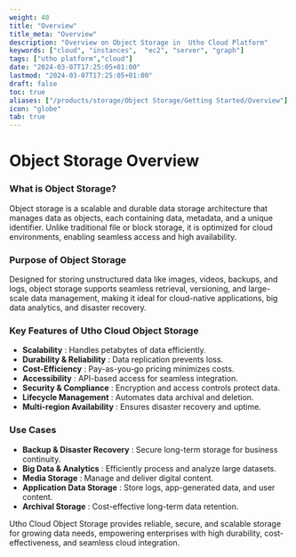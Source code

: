 ```yaml
---
weight: 40
title: "Overview"
title_meta: "Overview"
description: "Overview on Object Storage in  Utho Cloud Platform"
keywords: ["cloud", "instances",  "ec2", "server", "graph"]
tags: ["utho platform","cloud"]
date: "2024-03-07T17:25:05+01:00"
lastmod: "2024-03-07T17:25:05+01:00"
draft: false
toc: true
aliases: ["/products/storage/Object Storage/Getting Started/Overview"]
icon: "globe"
tab: true
---
```



# Object Storage Overview

### What is Object Storage?

Object storage is a scalable and durable data storage architecture that manages data as objects, each containing data, metadata, and a unique identifier. Unlike traditional file or block storage, it is optimized for cloud environments, enabling seamless access and high availability.

### Purpose of Object Storage

Designed for storing unstructured data like images, videos, backups, and logs, object storage supports seamless retrieval, versioning, and large-scale data management, making it ideal for cloud-native applications, big data analytics, and disaster recovery.

### Key Features of Utho Cloud Object Storage

* **Scalability** : Handles petabytes of data efficiently.
* **Durability & Reliability** : Data replication prevents loss.
* **Cost-Efficiency** : Pay-as-you-go pricing minimizes costs.
* **Accessibility** : API-based access for seamless integration.
* **Security & Compliance** : Encryption and access controls protect data.
* **Lifecycle Management** : Automates data archival and deletion.
* **Multi-region Availability** : Ensures disaster recovery and uptime.

### Use Cases

* **Backup & Disaster Recovery** : Secure long-term storage for business continuity.
* **Big Data & Analytics** : Efficiently process and analyze large datasets.
* **Media Storage** : Manage and deliver digital content.
* **Application Data Storage** : Store logs, app-generated data, and user content.
* **Archival Storage** : Cost-effective long-term data retention.

Utho Cloud Object Storage provides reliable, secure, and scalable storage for growing data needs, empowering enterprises with high durability, cost-effectiveness, and seamless cloud integration.
